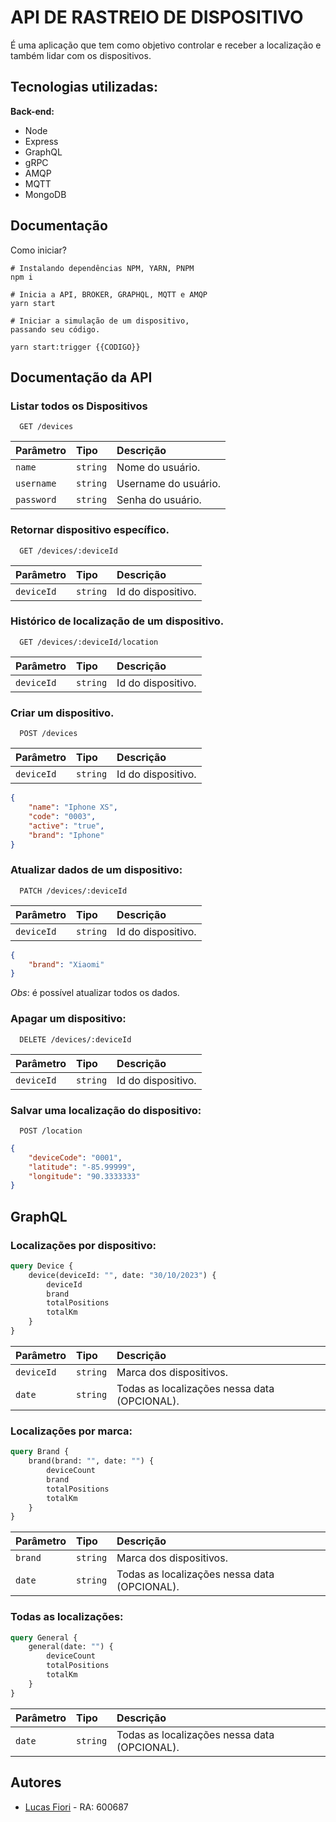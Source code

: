 
# API DE RASTREIO DE DISPOSITIVO

É uma aplicação que tem como objetivo controlar e receber a localização e também lidar com os dispositivos.







## Tecnologias utilizadas:

**Back-end:** 

* Node
* Express
* GraphQL
* gRPC
* AMQP
* MQTT
* MongoDB



## Documentação

Como iniciar?

```cli
# Instalando dependências NPM, YARN, PNPM
npm i

# Inicia a API, BROKER, GRAPHQL, MQTT e AMQP
yarn start

# Iniciar a simulação de um dispositivo, 
passando seu código.

yarn start:trigger {{CODIGO}}

```


## Documentação da API

### Listar todos os Dispositivos

```http
  GET /devices
```

| Parâmetro   | Tipo       | Descrição                           |
| :---------- | :--------- | :---------------------------------- |
| `name` | `string` | Nome do usuário. |
| `username` | `string` | Username do usuário. |
| `password` | `string` | Senha do usuário. |

### Retornar dispositivo específico.

```http
  GET /devices/:deviceId
```

| Parâmetro   | Tipo       | Descrição                           |
| :---------- | :--------- | :---------------------------------- |
| `deviceId` | `string` | Id do dispositivo. |

### Histórico de localização de um dispositivo.

```http
  GET /devices/:deviceId/location
```

| Parâmetro   | Tipo       | Descrição                           |
| :---------- | :--------- | :---------------------------------- |
| `deviceId` | `string` | Id do dispositivo. |


### Criar um dispositivo.
```http
  POST /devices
```

| Parâmetro   | Tipo       | Descrição                           |
| :---------- | :--------- | :---------------------------------- |
| `deviceId` | `string` | Id do dispositivo. |

```json
{
    "name": "Iphone XS",
    "code": "0003",
    "active": "true",
    "brand": "Iphone"
}
```

### Atualizar dados de um dispositivo:

```http
  PATCH /devices/:deviceId
```

| Parâmetro   | Tipo       | Descrição                           |
| :---------- | :--------- | :---------------------------------- |
| `deviceId` | `string` | Id do dispositivo. |

```json
{
    "brand": "Xiaomi"
}
```

*Obs*: é possível atualizar todos os dados.

### Apagar um dispositivo:

```http
  DELETE /devices/:deviceId
```

| Parâmetro   | Tipo       | Descrição                           |
| :---------- | :--------- | :---------------------------------- |
| `deviceId` | `string` | Id do dispositivo. |

### Salvar uma localização do dispositivo:

```http
  POST /location
```


```json
{
    "deviceCode": "0001",
    "latitude": "-85.99999",
    "longitude": "90.3333333"
}
```

## GraphQL

### Localizações por dispositivo:

```graphql
query Device {
    device(deviceId: "", date: "30/10/2023") {
        deviceId
        brand
        totalPositions
        totalKm
    }
}

```

| Parâmetro   | Tipo       | Descrição                           |
| :---------- | :--------- | :---------------------------------- |
| `deviceId` | `string` | Marca dos dispositivos. |
| `date` | `string` | Todas as localizações nessa data (OPCIONAL). |

### Localizações por marca:

```graphql
query Brand {
    brand(brand: "", date: "") {
        deviceCount
        brand
        totalPositions
        totalKm
    }
}
```

| Parâmetro   | Tipo       | Descrição                           |
| :---------- | :--------- | :---------------------------------- |
| `brand` | `string` | Marca dos dispositivos. |
| `date` | `string` | Todas as localizações nessa data (OPCIONAL). |

### Todas as localizações:

```graphql
query General {
    general(date: "") {
        deviceCount
        totalPositions
        totalKm
    }
}

```

| Parâmetro   | Tipo       | Descrição                           |
| :---------- | :--------- | :---------------------------------- |
| `date` | `string` | Todas as localizações nessa data (OPCIONAL). |

## Autores

- [Lucas Fiori](https://www.linkedin.com/in/lucas-fiori-763326196/) - RA: 600687
